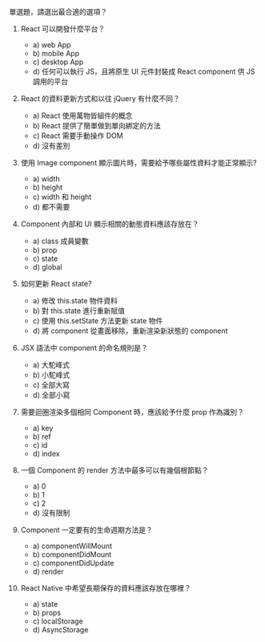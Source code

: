 單選題，請選出最合適的選項？

1.  React 可以開發什麼平台？

    - a) web App
    - b) mobile App
    - c) desktop App
    - d) 任何可以執行 JS，且將原生 UI 元件封裝成 React component 供 JS 調用的平台

2.  React 的資料更新方式和以往 jQuery 有什麼不同？

    - a) React 使用萬物皆組件的概念
    - b) React 提供了簡單做到單向綁定的方法
    - c) React 需要手動操作 DOM
    - d) 沒有差別

3.  使用 Image component 顯示圖片時，需要給予哪些屬性資料才能正常顯示?

    - a) width
    - b) height
    - c) width 和 height
    - d) 都不需要

4.  Component 內部和 UI 顯示相關的動態資料應該存放在？

    - a) class 成員變數
    - b) prop
    - c) state
    - d) global

5.  如何更新 React state?

    - a) 修改 this.state 物件資料
    - b) 對 this.state 進行重新賦值
    - c) 使用 this.setState 方法更新 state 物件
    - d) 將 component 從畫面移除，重新渲染新狀態的 component

6.  JSX 語法中 component 的命名規則是？

    - a) 大駝峰式
    - b) 小駝峰式
    - c) 全部大寫
    - d) 全部小寫

7.  需要迴圈渲染多個相同 Component 時，應該給予什麼 prop 作為識別？

    - a) key
    - b) ref
    - c) id
    - d) index

8.  一個 Component 的 render 方法中最多可以有幾個根節點？

    - a) 0
    - b) 1
    - c) 2
    - d) 沒有限制

9.  Component 一定要有的生命週期方法是？

    - a) componentWillMount
    - b) componentDidMount
    - c) componentDidUpdate
    - d) render

10. React Native 中希望長期保存的資料應該存放在哪裡？

    - a) state
    - b) props
    - c) localStorage
    - d) AsyncStorage

